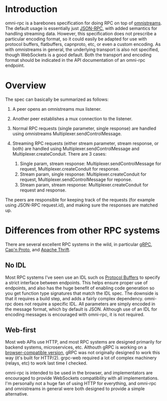 # Introduction

omni-rpc is a barebones specification for doing RPC on top of
[omnistreams](https://github.com/omnistreams/omnistreams-spec). The default
usage is essentially just [JSON-RPC](https://www.jsonrpc.org/specification),
with added semantics for handling streaming data. However, this specification
does not prescribe a particular encoding format, so it could easily be
adapted for use with protocol buffers, flatbuffers, capnproto, etc, or even
a custom encoding. As with omnistreams in general, the underlying transport
is also not specified, though WebSockets is a good default. Both the transport
and encoding format should be indicated in the API documentation of an
omni-rpc endpoint.

# Overview

The spec can basically be summarized as follows:

1. A peer opens an omnistreams mux listener.
2. Another peer establishes a mux connection to the listener.
3. Normal RPC requests (single parameter, single response) are handled using
   omnistreams Multiplexer.sendControlMessage.
4. Streaming RPC requests (either stream parameter, stream response, or both)
   are handled using Multiplexer.sendControlMessage and
   Multiplexer.createConduit. There are 3 cases:

   1. Single param, stream response: Multiplexer.sendControlMessage for request,
      Multiplexer.createConduit for response.
   2. Stream param, single response: Multiplexer.createConduit for request,
      Multiplexer.sendControlMessage for reponse.
   3. Stream param, stream response: Multiplexer.createConduit for request and
      response.
      
The peers are responsible for keeping track of the requests (for example
using JSON-RPC request.id), and making sure the responses are matched
up.

# Differences from other RPC systems

There are several excellent RPC systems in the wild, in particular
[gRPC](https://grpc.io/), 
[Cap'n Proto](https://capnproto.org/rpc.html), and 
[Apache Thrift](https://thrift.apache.org/).


## No IDL
Most RPC systems I've seen use an IDL such os
[Protocol Buffers](https://developers.google.com/protocol-buffers/) to
specify a strict interface between endpoints. This helps ensure proper use
of endpoints, and also has the huge benefit of enabling code generation so
you get function type signatures that match the IDL spec. The
downside is that it requires a build step, and adds a fairly complex
dependency. omni-rpc does not require a specific IDL. All parameters are simply
encoded in the message format, which by default is JSON. Although use of an
IDL for encoding messages is encouraged with omni-rpc, it is not required.

## Web-first
Most web APIs use HTTP, and most RPC systems are designed primarily for
backend systems, microservices, etc. Althouth gRPC is working on a
[browser-compatible version](https://github.com/improbable-eng/grpc-web), 
gRPC was not originally designed to work this way (it's built for HTTP/2). grpc-web
required a lot of complex machinery (relays, etc) to work last time I checked.

omni-rpc is intended to be used in the browser, and implementators are
encouraged to provide WebSockets compatibility with all implementations.
I'm personally not a huge fan of using HTTP for everything, and omni-rpc and
omnistreams in general were both designed to provide a simple alternative.

